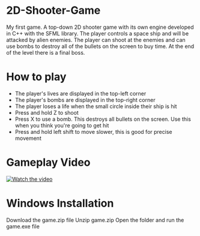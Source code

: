 # 2D-Shooter-Game
My first game. A top-down 2D shooter game with its own engine developed in C++ with the SFML library. The player controls a space ship and will be attacked by alien enemies. The player can shoot at the enemies and can use bombs to destroy all of the bullets on the screen to buy time. At the end of the level there is a final boss. 

# How to play
- The player's lives are displayed in the top-left corner
- The player's bombs are displayed in the top-right corner
- The player loses a life when the small circle inside their ship is hit 
- Press and hold Z to shoot
- Press X to use a bomb. This destroys all bullets on the screen. Use this when you think you're going to get hit
- Press and hold left shift to move slower, this is good for precise movement

# Gameplay Video
[![Watch the video](https://img.youtube.com/vi/vL6OmMscSuM/maxresdefault.jpg)](https://youtu.be/vL6OmMscSuM)

# Windows Installation
Download the game.zip file
Unzip game.zip
Open the folder and run the game.exe file
